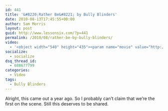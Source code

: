```yaml
---
id: 441
title: '&#8220;Rather Be&#8221; by Bully Blinders'
date: 2010-08-13T17:45:55+00:00
author: Sam Morris
layout: post
guid: http://www.lessonsix.com/?p=441
permalink: /2010/08/rather-be-by-bully-blinders/
video:
  - '<object width="540" height="435"><param name="movie" value="http://www.youtube.com/v/cMRj1VgaumE?fs=1&hl=en_GB"></param><param name="allowFullScreen" value="true"></param><param name="allowscriptaccess" value="always"></param><embed src="http://www.youtube.com/v/cMRj1VgaumE?fs=1&hl=en_GB" type="application/x-shockwave-flash" width="540" height="435" allowscriptaccess="always" allowfullscreen="true"></embed></object>'
socialize:
  - socialize
dsq_thread_id:
  - 688677799
categories:
  - Video
tags:
  - Bully Blinders
---
```

Alright, this came out a year ago. So I probably can&#8217;t claim that we&#8217;re the first on the scene. Still this deserves to be shared.